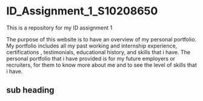 # ID_Assignment_1_S10208650
This is a repository for my ID assignment 1 

The purpose of this website is to have an overview of my personal portfolio. My portfolio includes all my past working and internship experience, certifications , testimonials, educational history, and skills that i have. The personal portfolio that i have provided is for my future employers or recruiters, for them to know more about me and to see the level of skills that i have.

## sub heading

